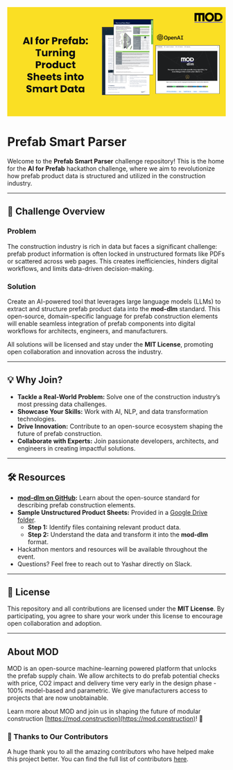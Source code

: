 <div align="center">
<img src="assets/mod_challenge.png" alt="mod challenge"/>
</div>


# Prefab Smart Parser

Welcome to the **Prefab Smart Parser** challenge repository! This is the home for the **AI for Prefab** hackathon challenge, where we aim to revolutionize how prefab product data is structured and utilized in the construction industry.

---

## 🚀 Challenge Overview

### **Problem**
The construction industry is rich in data but faces a significant challenge: prefab product information is often locked in unstructured formats like PDFs or scattered across web pages. This creates inefficiencies, hinders digital workflows, and limits data-driven decision-making.

### **Solution**
Create an AI-powered tool that leverages large language models (LLMs) to extract and structure prefab product data into the **mod-dlm** standard. This open-source, domain-specific language for prefab construction elements will enable seamless integration of prefab components into digital workflows for architects, engineers, and manufacturers.

All solutions will be licensed and stay under the **MIT License**, promoting open collaboration and innovation across the industry.

---

## 💡 Why Join?

- **Tackle a Real-World Problem:** Solve one of the construction industry’s most pressing data challenges.
- **Showcase Your Skills:** Work with AI, NLP, and data transformation technologies.
- **Drive Innovation:** Contribute to an open-source ecosystem shaping the future of prefab construction.
- **Collaborate with Experts:** Join passionate developers, architects, and engineers in creating impactful solutions.

---

## 🛠 Resources

- **[mod-dlm on GitHub](https://github.com/mod-construction/mod-dlm):** Learn about the open-source standard for describing prefab construction elements.
- **Sample Unstructured Product Sheets:** Provided in a [Google Drive folder](https://drive.google.com/drive/folders/19LgBolM8rnz2p3_qOhbqIcsMwOG_md96?usp=sharing).
  - **Step 1:** Identify files containing relevant product data.
  - **Step 2:** Understand the data and transform it into the **mod-dlm** format.
- Hackathon mentors and resources will be available throughout the event.
- Questions? Feel free to reach out to Yashar directly on Slack.

---

## 📄 License

This repository and all contributions are licensed under the **MIT License**. By participating, you agree to share your work under this license to encourage open collaboration and adoption.

---

## About MOD
MOD is an open-source machine-learning powered platform that unlocks the prefab supply chain. We allow architects to do prefab potential checks with price, CO2 impact and delivery time very early in the design phase - 100% model-based and parametric. We give manufacturers access to projects that are now unobtainable.

Learn more about MOD and join us in shaping the future of modular construction [https://mod.construction](https://mod.construction)! 🚀


### 🙌 Thanks to Our Contributors
A huge thank you to all the amazing contributors who have helped make this project better. You can find the full list of contributors [here](CONTRIBUTORS.md).  